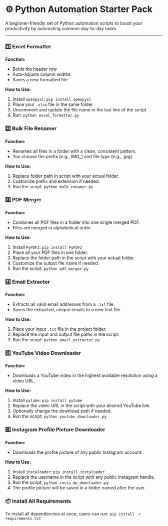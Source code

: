 # ⚙️ Python Automation Starter Pack  
A beginner-friendly set of Python automation scripts to boost your productivity by automating common day-to-day tasks.

---

### 1️⃣ Excel Formatter
**Function:**  
- Bolds the header row
- Auto-adjusts column widths
- Saves a new formatted file

**How to Use:**
1. Install `openpyxl`: `pip install openpyxl`
2. Place your `.xlsx` file in the same folder
3. Uncomment and update the file name in the last line of the script
4. Run: `python excel_formatter.py`



### 2️⃣ Bulk File Renamer
**Function:**
- Renames all files in a folder with a clean, consistent pattern.
- You choose the prefix (e.g., IMG_) and file type (e.g., .jpg).

**How to Use:**
1. Replace folder path in script with your actual folder.
2. Customize prefix and extension if needed.
3. Run the script: `python bulk_renamer.py`



### 3️⃣ PDF Merger  
**Function:**  
- Combines all PDF files in a folder into one single merged PDF.  
- Files are merged in alphabetical order.

**How to Use:**  
1. Install `PyPDF2`: `pip install PyPDF2`
1. Place all your PDF files in one folder.  
2. Replace the folder path in the script with your actual folder.  
3. Customize the output file name if needed.  
4. Run the script: `python pdf_merger.py`



### 4️⃣ Email Extractor  
**Function:**  
- Extracts all valid email addresses from a `.txt` file.  
- Saves the extracted, unique emails to a new text file.

**How to Use:**  
1. Place your input `.txt` file in the project folder.  
2. Replace the input and output file paths in the script.  
3. Run the script: `python email_extractor.py`


### 5️⃣ YouTube Video Downloader  
**Function:**  
- Downloads a YouTube video in the highest available resolution using a video URL.

**How to Use:**  
1. Install `pytube`: `pip install pytube`
1. Replace the video URL in the script with your desired YouTube link.  
2. Optionally change the download path if needed.  
3. Run the script: `python youtube_downloader.py`  


### 6️⃣ Instagram Profile Picture Downloader  
**Function:**  
- Downloads the profile picture of any public Instagram account.

**How to Use:**  
1. Install `instaloader`: `pip install instaloader`
1. Replace the username in the script with any public Instagram handle.  
2. Run the script: `python insta_dp_downloader.py`  
3. The profile picture will be saved in a folder named after the user.

### 📦 Install All Requirements
To install all dependencies at once, users can run:
`pip install -r requirements.txt`
